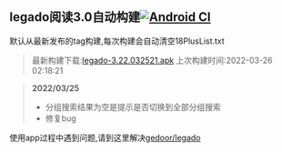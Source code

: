 ## legado阅读3.0自动构建[![Android CI](https://github.com/10bits/gedoor-Build/workflows/Android%20CI/badge.svg)](https://github.com/10bits/gedoor-Build/actions)

默认从最新发布的tag构建,每次构建会自动清空18PlusList.txt

> 最新构建下载:[legado-3.22.032521.apk](https://github.com/crby2333/gedoor-Build/releases/download/legado-3.22.032521/legado-3.22.032521.apk) 上次构建时间:2022-03-26 02:18:21
<!--start-->
> **2022/03/25**
> 
> * 分组搜索结果为空是提示是否切换到全部分组搜索
> * 修复bug
<!--end-->
  
使用app过程中遇到问题,请到这里解决[gedoor/legado](https://github.com/gedoor/legado/issues)

